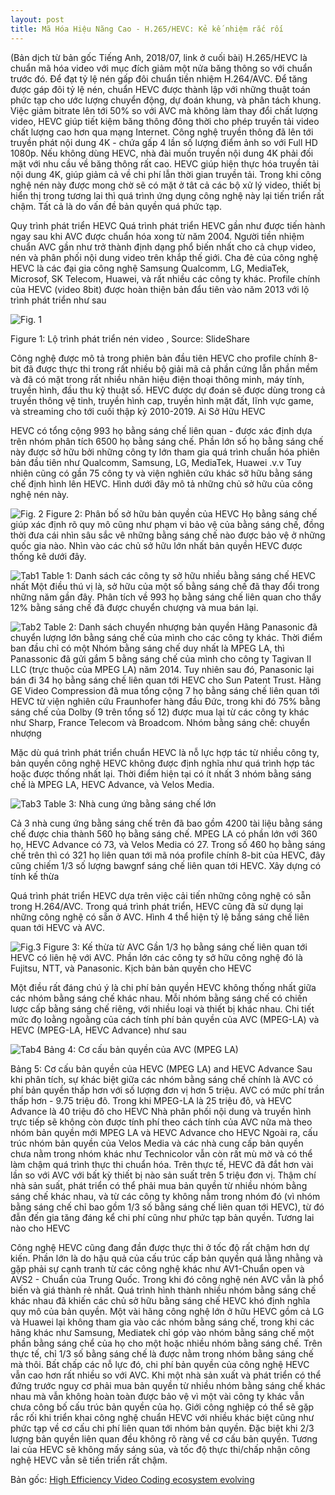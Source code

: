 ```yaml
---
layout: post
title: Mã Hóa Hiệu Năng Cao - H.265/HEVC: Kẻ kế nhiệm rắc rối
---
```


(Bản dịch từ bản gốc Tiếng Anh, 2018/07, link ở cuối bài)
H.265/HEVC là chuẩn mã hóa video với mục đích giảm một nửa băng thông so với chuẩn trước đó. Để đạt tỷ lệ nén gấp đôi chuẩn tiền nhiệm H.264/AVC. Để tăng được gáp đôi tỷ lệ nén, chuẩn HEVC được thành lập với những thuật toán phức tạp cho ước lượng chuyển động, dự đoán khung, và phân tách khung.
Việc giảm bitrate lên tới 50% so với AVC mà không làm thay đổi chất lượng video, HEVC giúp tiết kiệm băng thông đông thời cho phép truyền tải video chất lượng cao hơn qua mạng Internet.
Công nghệ truyền thông đã lên tới truyền phát nội dung 4K - chứa gấp 4 lần số lượng điểm ảnh so với Full HD 1080p. Nếu không dùng HEVC, nhà đài muốn truyền nội dung 4K phải đối mặt với nhu cầu về băng thông rất cao. HEVC giúp hiện thực hóa truyền tải nội dung 4K, giúp giảm cả về chi phí lẫn thời gian truyền tải.
Trong khi công nghệ nén này được mong chờ sẽ có mặt ở tât cả các bộ xử lý video, thiết bị hiển thị trong tương lai thì quá trình ứng dụng công nghệ này lại tiến triển rất chậm. Tất cả là do vấn đề bản quyền quá phức tạp.

Quy trình phát triển HEVC
Quá trình phát triển HEVC gần như được tiến hành ngay sau khi AVC được chuẩn hóa xong từ năm 2004. Người tiền nhiệm chuẩn AVC gần như trở thành định dạng phổ biến nhất cho cả chụp video, nén và phân phối nội dung video trên khắp thế giới.
Cha đẻ của công nghệ HEVC là các đại gia công nghệ  Samsung Qualcomm, LG, MediaTek, Microsof, SK Telecom, Huawei, và rất nhiều các công ty khác.
Profile chính của HEVC (video 8bit) được hoàn thiện bản đẩu tiên vào năm 2013 với lộ trình phát triển như sau

![Fig. 1](https://scontent-sjc3-1.xx.fbcdn.net/v/t1.0-9/82096064_2769894076404546_6734642701632798720_n.jpg?_nc_cat=104&_nc_sid=32a93c&_nc_ohc=umIuWiLBSDwAX-BfSWu&_nc_ht=scontent-sjc3-1.xx&oh=f96d7cb0bb28f9ff3483a9c156f74dc7&oe=5F2939B2)

Figure 1: Lộ trình phát triển nén video , Source: SlideShare

Công nghệ được mô tả trong phiên bản đầu tiên HEVC cho profile chính 8-bit đã được thực thi trong rất nhiều bộ giải mã cả phần cứng lẫn phần mềm và đã có mặt trong rất nhiều nhãn hiệu điện thoại thông minh, máy tính, truyền hình, đầu thu kỹ thuật số. HEVC được dự đoán sẽ được dùng trong cả truyền thông vệ tinh, truyền hình cap, truyền hình mặt đất, lĩnh vực game, và streaming cho tới cuối thập kỷ 2010-2019.
Ai Sở Hữu HEVC

HEVC có tổng cộng 993 họ bằng sáng chế liên quan - được xác định dựa trên nhóm phân tích 6500 họ bằng sáng chế. Phần lớn số họ bằng sáng chế này được sở hữu bởi những công ty lớn tham gia quá trình chuẩn hóa phiên bản đầu tiên như Qualcomm, Samsung, LG, MediaTek, Huawei .v.v Tuy nhiên cũng có gần 75 công ty và viện nghiên cứu khác sở hữu bằng sáng chế định hình lên HEVC. Hình dưới đây mô tả những chủ sở hữu của công nghệ nén này.

![Fig. 2](https://scontent-sjc3-1.xx.fbcdn.net/v/t1.0-9/81822421_2769896489737638_5627807892624113664_n.jpg?_nc_cat=111&_nc_sid=32a93c&_nc_ohc=Z2gLtNv_nv4AX8ktHnN&_nc_ht=scontent-sjc3-1.xx&oh=7ab4db9b1f7435c899fa2905f4a54463&oe=5F27FCC3)
Figure 2: Phân bố sở hữu bản quyền của HEVC
Họ bằng sáng chế giúp xác định rõ quy mô cũng như phạm vi bảo vệ của bằng sáng chế, đồng thời đưa cái nhìn sâu sắc vê những bằng sáng chế nào được bảo vệ ở những quốc gia nào. Nhìn vào các chủ sở hữu lớn nhất bản quyền HEVC được thống kê dưới đây.

![Tab1](https://scontent-sjc3-1.xx.fbcdn.net/v/t1.0-9/81808257_2769897359737551_2213143377149427712_n.jpg?_nc_cat=104&_nc_sid=32a93c&_nc_ohc=F1WFwoavtDEAX-43jkv&_nc_ht=scontent-sjc3-1.xx&oh=67acd4f173aed220c307ef2f3bae7f88&oe=5F29876E)
Table 1: Danh sách các công ty sở hữu nhiều bằng sáng chế HEVC nhất
Một điều thú vị là, sở hữu của một số bằng sáng chế đã thay đổi trong những năm gần đây. Phân tích về 993 họ bằng sáng chế liên quan cho thấy 12% bằng sáng chế đã được chuyển chượng và mua bán lại.

![Tab2](https://scontent-sjc3-1.xx.fbcdn.net/v/t1.0-9/82360274_2769898309737456_152901286709166080_n.jpg?_nc_cat=105&_nc_sid=32a93c&_nc_ohc=Ao4Uzxq3mUQAX_DigSv&_nc_ht=scontent-sjc3-1.xx&oh=464b8d961c140e24cd469970879db306&oe=5F2903EC)
Table 2: Danh sách chuyển nhượng bản quyền
Hãng Panasonic đã chuyển lượng lớn bằng sáng chế của mình cho các công ty khác. Thời điểm ban đầu chỉ có một Nhóm bằng sáng chế duy nhất là MPEG LA, thì Panassonic đã gửi gắm 5 bằng sáng chế của mình cho công ty Tagivan II LLC (trực thuộc của MPEG LA) năm 2014. Tuy nhiên sau đó, Panasonic lại bán đi 34 họ bằng sáng chế liên quan tới HEVC cho Sun Patent Trust.
Hãng GE Video Compression đã mua tổng cộng 7 họ bằng sáng chế liên quan tới HEVC từ viện nghiên cứu Fraunhofer hàng đầu Đức, trong khi đó 75% bằng sáng chế của Dolby (9 trên tổng số 12) được mua lại từ các công ty khác như Sharp, France Telecom và Broadcom.
Nhóm bằng sáng chế: chuyển nhượng

Mặc dù quá trình phát triển chuẩn HEVC là nỗ lực hợp tác từ nhiều công ty, bản quyền công nghệ HEVC không được định nghĩa như quá trình hợp tác hoặc được thống nhất lại. Thời điểm hiện tại có ít nhất 3 nhóm bằng sáng chế là MPEG LA, HEVC Advance, và Velos Media.

![Tab3](https://scontent-sjc3-1.xx.fbcdn.net/v/t1.0-9/82042163_2769899386404015_188270149118197760_n.jpg?_nc_cat=110&_nc_sid=32a93c&_nc_ohc=nI1gX9zHk3sAX8LT8L7&_nc_ht=scontent-sjc3-1.xx&oh=b33dd1999b394e30f905776909da10df&oe=5F27469F)
Table 3: Nhà cung ứng bằng sáng chế lớn

Cả 3 nhà cung ứng bằng sáng chế trên đã bao gồm 4200 tài liệu bằng sáng chế được chia thành 560 họ bằng sáng chế. MPEG LA có phần lớn với 360 họ, HEVC Advance có 73, và Velos Media có 27. Trong số 460 họ bằng sáng chế trên thì có 321 họ liên quan tới mã nóa profile chính 8-bit của HEVC, đây cũng chiếm 1/3 số lượng bawgnf sáng chế liên quan tới HEVC.
Xây dựng có tính kế thừa

Quá trình phát triển HEVC dựa trên việc cải tiến những công nghệ có sẵn trong H.264/AVC. Trong quá trình phát triển, HEVC cũng đã sử dụng lại những công nghệ có sẵn ở AVC. Hình 4 thể hiện tỷ lệ bắng sáng chế liên quan tới HEVC và AVC.

![Fig.3](https://scontent-sjc3-1.xx.fbcdn.net/v/t1.0-9/82288139_2769900153070605_8380395979580375040_n.jpg?_nc_cat=109&_nc_sid=32a93c&_nc_ohc=5py-7BLz82sAX8UGpsr&_nc_ht=scontent-sjc3-1.xx&oh=7473909af12234b1b50e4716438e320e&oe=5F288903)
Figure 3: Kế thừa từ AVC
Gần 1/3 họ bằng sáng chế liên quan tới HEVC có liên hệ với AVC. Phần lớn các công ty sở hữu công nghệ đó là Fujitsu, NTT, và Panasonic.
Kịch bản bản quyền cho HEVC

Một điều rất đáng chú ý là chi phí bản quyền HEVC không thống nhất giữa các nhóm bằng sáng chế khác nhau. Mỗi nhóm bằng sáng chế có chiến lược cấp bằng sáng chế riêng, với nhiều loại và thiết bị khác nhau. Chi tiết mức đọ loằng ngoằng của cách tính phí bản quyền của AVC (MPEG-LA) và HEVC (MPEG-LA, HEVC Advance) như sau

![Tab4](https://scontent-sjc3-1.xx.fbcdn.net/v/t1.0-9/p720x720/82125455_2769901806403773_7248006299844083712_n.jpg?_nc_cat=111&_nc_sid=32a93c&_nc_ohc=pXL_IHclGjAAX8utenz&_nc_ht=scontent-sjc3-1.xx&_nc_tp=6&oh=f29b8f4fedb741f2141ffbf1a76e2a35&oe=5F290404)
Bảng 4: Cơ cấu bản quyền của AVC (MPEG LA)


Bảng 5: Cơ cấu bản quyền của HEVC (MPEG LA) and HEVC Advance
Sau khi phân tích, sự khác biệt giữa các nhóm bằng sáng chế chính là
AVC có phí bản quyền thấp hơn với số lượng đơn vị hơn 5 triệu.
AVC có mức phí trần thấp hơn - 9.75 triệu đô. Trong khi MPEG-LA là 25 triệu đô, và HEVC Advance là 40 triệu đô cho HEVC
Nhà phân phối nội dung và truyền hình trực tiếp sẽ không còn được tính phí theo cách tính của AVC nữa mà theo nhóm bản quyền mới MPEG LA và HEVC Advance cho HEVC
Ngoài ra, cấu trúc nhóm bản quyền của Velos Media và các nhà cung cấp bản quyền chưa nằm trong nhóm khác như Technicolor vẫn còn rất mù mờ và có thể làm chậm quá trình thực thi chuẩn hóa.
Trên thực tế, HEVC đã đắt hơn vài lần so với AVC với bất kỳ thiết bị nào sản suất trên 5 triệu đơn vị. Thậm chí nhà sản suất, phát triển có thể phải mua bản quyền từ nhiều nhóm bằng sáng chế khác nhau, và từ các công ty không nằm trong nhóm đó (vì nhóm bằng sáng chế chỉ bao gồm 1/3 số bằng sáng chế liên quan tới HEVC), từ đó đẫn đến gia tăng đáng kể chi phí cũng như phức tạp bản quyền.
Tương lai nào cho HEVC

Công nghệ HEVC cũng đang đần được thực thi ở tốc độ rất chậm hơn dự kiến. Phần lớn là do hậu quả của cấu trúc cấp bản quyền quá lằng nhằng và gặp phải sự cạnh tranh từ các công nghệ khác như AV1-Chuẩn open và AVS2 - Chuẩn của Trung Quốc.  Trong khi đó công nghệ nén AVC vẫn là phổ biến và giá thành rẻ nhất.
Quá trình hình thành nhiều nhóm bằng sáng chế khác nhau đã khiến các chủ sở hữu bằng sáng chế HEVC khó định nghĩa quy mô của bản quyền. Một vài hãng công nghệ lớn ở hữu HEVC gồm cả LG và Huawei lại không tham gia vào các nhóm bằng sáng chế, trong khi các hãng khác như Samsung, Mediatek chỉ góp vào nhóm bằng sáng chế một phần bằng sáng chể của họ cho một hoặc nhiều nhóm bằng sáng chế. Trên thực tế, chỉ 1/3 số bằng sáng chế là được nằm trong nhóm bằng sáng chế mà thôi.
Bất chấp các nỗ lực đó, chi phí bản quyền của công nghệ HEVC vẫn cao hơn rất nhiều so với AVC. Khi một nhà sản xuất và phát triển có thể đứng trước nguy cơ phải mua bản quyền từ nhiều nhóm bằng sáng chế khác nhau mà vẫn không hoàn toàn được bảo vệ vì một vài công ty khác vẫn chưa công bố cấu trúc bản quyền của họ.
Giới công nghiệp có thể sẽ gặp rắc rối khi triển khai công nghệ chuẩn HEVC với nhiều khác biệt cũng như phức tạp về cơ cấu chi phí liên quan tới nhóm bản quyền. Đặc biệt khi 2/3 lượng bản quyền liên quan đều không rõ ràng về cơ cấu bản quyền. Tương lai của HEVC sẽ không mấy sáng sủa, và tốc độ thực thi/chấp nhận công nghệ HEVC vẫn sẽ tiến triển rất chậm.

Bản gốc: [High Efficiency Video Coding ecosystem evolving](https://www.ipwatchdog.com/2018/07/11/high-efficiency-video-coding-video-ecosystem-evolving/id=99094/)

